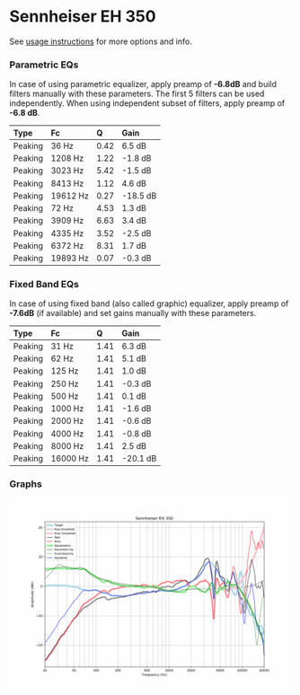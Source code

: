 # Sennheiser EH 350
See [usage instructions](https://github.com/jaakkopasanen/AutoEq#usage) for more options and info.

### Parametric EQs
In case of using parametric equalizer, apply preamp of **-6.8dB** and build filters manually
with these parameters. The first 5 filters can be used independently.
When using independent subset of filters, apply preamp of **-6.8 dB**.

| Type    | Fc       |    Q | Gain     |
|:--------|:---------|:-----|:---------|
| Peaking | 36 Hz    | 0.42 | 6.5 dB   |
| Peaking | 1208 Hz  | 1.22 | -1.8 dB  |
| Peaking | 3023 Hz  | 5.42 | -1.5 dB  |
| Peaking | 8413 Hz  | 1.12 | 4.6 dB   |
| Peaking | 19612 Hz | 0.27 | -18.5 dB |
| Peaking | 72 Hz    | 4.53 | 1.3 dB   |
| Peaking | 3909 Hz  | 6.63 | 3.4 dB   |
| Peaking | 4335 Hz  | 3.52 | -2.5 dB  |
| Peaking | 6372 Hz  | 8.31 | 1.7 dB   |
| Peaking | 19893 Hz | 0.07 | -0.3 dB  |

### Fixed Band EQs
In case of using fixed band (also called graphic) equalizer, apply preamp of **-7.6dB**
(if available) and set gains manually with these parameters.

| Type    | Fc       |    Q | Gain     |
|:--------|:---------|:-----|:---------|
| Peaking | 31 Hz    | 1.41 | 6.3 dB   |
| Peaking | 62 Hz    | 1.41 | 5.1 dB   |
| Peaking | 125 Hz   | 1.41 | 1.0 dB   |
| Peaking | 250 Hz   | 1.41 | -0.3 dB  |
| Peaking | 500 Hz   | 1.41 | 0.1 dB   |
| Peaking | 1000 Hz  | 1.41 | -1.6 dB  |
| Peaking | 2000 Hz  | 1.41 | -0.6 dB  |
| Peaking | 4000 Hz  | 1.41 | -0.8 dB  |
| Peaking | 8000 Hz  | 1.41 | 2.5 dB   |
| Peaking | 16000 Hz | 1.41 | -20.1 dB |

### Graphs
![](./Sennheiser%20EH%20350.png)